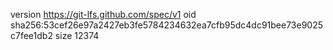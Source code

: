 version https://git-lfs.github.com/spec/v1
oid sha256:53cef26e97a2427eb3fe5784234632ea7cfb95dc4dc91bee73e9025c7fee1db2
size 12374
